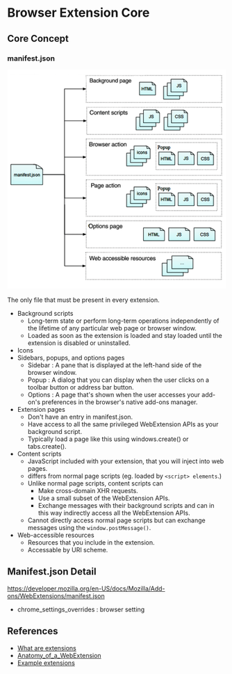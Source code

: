 # Browser Extension Core

## Core Concept

### manifest.json

![webextension-anatomy](./img/webextension-anatomy.png)

The only file that must be present in every extension.

- Background scripts
  - Long-term state or perform long-term operations independently of the lifetime of any particular web page or browser window.
  - Loaded as soon as the extension is loaded and stay loaded until the extension is disabled or uninstalled.
- Icons
- Sidebars, popups, and options pages
  - Sidebar : A pane that is displayed at the left-hand side of the browser window.
  - Popup : A dialog that you can display when the user clicks on a toolbar button or address bar button.
  - Options : A page that's shown when the user accesses your add-on's preferences in the browser's native add-ons manager. 
- Extension pages
  - Don't have an entry in manifest.json.
  - Have access to all the same privileged WebExtension APIs as your background script.
  - Typically load a page like this using windows.create() or tabs.create().
- Content scripts
  - JavaScript included with your extension, that you will inject into web pages.
  - differs from normal page scripts (eg. loaded by `<script> elements`.)
  - Unlike normal page scripts, content scripts can
    - Make cross-domain XHR requests.
    - Use a small subset of the WebExtension APIs.
    - Exchange messages with their background scripts and can in this way indirectly access all the WebExtension APIs.
  - Cannot directly access normal page scripts but can exchange messages using the `window.postMessage()`.
- Web-accessible resources
  - Resources that you include in the extension.
  - Accessable by URI scheme.

## Manifest.json Detail

https://developer.mozilla.org/en-US/docs/Mozilla/Add-ons/WebExtensions/manifest.json

- chrome_settings_overrides : browser setting

## References

- [What are extensions](https://developer.mozilla.org/en-US/docs/Mozilla/Add-ons/WebExtensions/What_are_WebExtensions)
- [Anatomy_of_a_WebExtension](https://developer.mozilla.org/en-US/docs/Mozilla/Add-ons/WebExtensions/Anatomy_of_a_WebExtension)
- [Example extensions](https://developer.mozilla.org/en-US/docs/Mozilla/Add-ons/WebExtensions/Examples)
